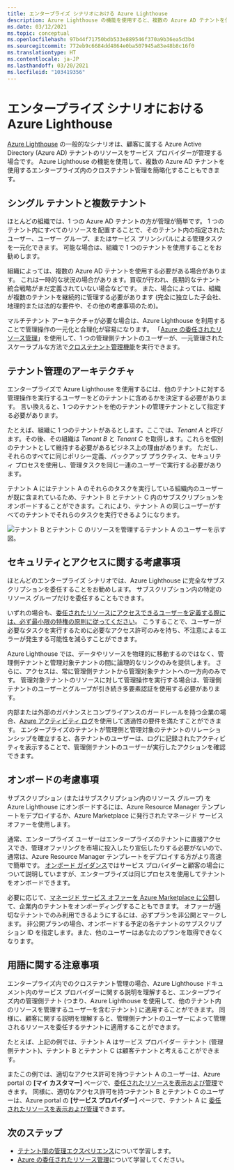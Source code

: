 ```yaml
---
title: エンタープライズ シナリオにおける Azure Lighthouse
description: Azure Lighthouse の機能を使用すると、複数の Azure AD テナントを使用するエンタープライズ内のクロステナント管理を簡略化できます。
ms.date: 03/12/2021
ms.topic: conceptual
ms.openlocfilehash: 97b44f71750bdb533e889546f370a9b36ea5d3b4
ms.sourcegitcommit: 772eb9c6684dd4864e0ba507945a83e48b8c16f0
ms.translationtype: HT
ms.contentlocale: ja-JP
ms.lasthandoff: 03/20/2021
ms.locfileid: "103419356"
---
```

# <a name="azure-lighthouse-in-enterprise-scenarios"></a>エンタープライズ シナリオにおける Azure Lighthouse

[Azure Lighthouse](../overview.md) の一般的なシナリオは、顧客に属する Azure Active Directory (Azure AD) テナントのリソースをサービス プロバイダーが管理する場合です。 Azure Lighthouse の機能を使用して、複数の Azure AD テナントを使用するエンタープライズ内のクロステナント管理を簡略化することもできます。

## <a name="single-vs-multiple-tenants"></a>シングル テナントと複数テナント

ほとんどの組織では、1 つの Azure AD テナントの方が管理が簡単です。 1 つのテナント内にすべてのリソースを配置することで、そのテナント内の指定されたユーザー、ユーザー グループ、またはサービス プリンシパルによる管理タスクを一元化できます。 可能な場合は、組織で 1 つのテナントを使用することをお勧めします。

組織によっては、複数の Azure AD テナントを使用する必要がある場合があります。 これは一時的な状況の場合があります。買収が行われ、長期的なテナント統合戦略がまだ定義されていない場合などです。 また、場合によっては、組織が複数のテナントを継続的に管理する必要があります (完全に独立した子会社、地理的または法的な要件や、その他の考慮事項のため)。

マルチテナント アーキテクチャが必要な場合は、Azure Lighthouse を利用することで管理操作の一元化と合理化が容易になります。 「[Azure の委任されたリソース管理](azure-delegated-resource-management.md)」を使用して、1 つの管理側テナントのユーザーが、一元管理されたスケーラブルな方法で[クロステナント管理機能](cross-tenant-management-experience.md)を実行できます。

## <a name="tenant-management-architecture"></a>テナント管理のアーキテクチャ

エンタープライズで Azure Lighthouse を使用するには、他のテナントに対する管理操作を実行するユーザーをどのテナントに含めるかを決定する必要があります。 言い換えると、1 つのテナントを他のテナントの管理テナントとして指定する必要があります。

たとえば、組織に 1 つのテナントがあるとします。ここでは、*Tenant A* と呼びます。その後、その組織は *Tenant B* と *Tenant C* を取得します。これらを個別のテナントとして維持する必要があるビジネス上の理由があります。 ただし、それらのすべてに同じポリシー定義、バックアップ プラクティス、セキュリティ プロセスを使用し、管理タスクを同じ一連のユーザーで実行する必要があります。

テナント A にはテナント A のそれらのタスクを実行している組織内のユーザーが既に含まれているため、テナント B とテナント C 内のサブスクリプションをオンボードすることができます。これにより、テナント A の同じユーザーがすべてのテナントでそれらのタスクを実行できるようになります。

![テナント B とテナント C のリソースを管理するテナント A のユーザーを示す図。](../media/enterprise-azure-lighthouse.jpg)

## <a name="security-and-access-considerations"></a>セキュリティとアクセスに関する考慮事項

ほとんどのエンタープライズ シナリオでは、Azure Lighthouse に完全なサブスクリプションを委任することをお勧めします。 サブスクリプション内の特定のリソース グループだけを委任することもできます。

いずれの場合も、[委任されたリソースにアクセスできるユーザーを定義する際には、必ず最小限の特権の原則に従ってください](recommended-security-practices.md#assign-permissions-to-groups-using-the-principle-of-least-privilege)。 こうすることで、ユーザーが必要なタスクを実行するために必要なアクセス許可のみを持ち、不注意によるエラーが発生する可能性を減らすことができます。

Azure Lighthouse では、データやリソースを物理的に移動するのではなく、管理側テナントと管理対象テナントの間に論理的なリンクのみを提供します。 さらに、アクセスは、常に管理側テナントから管理対象テナントへの一方向のみです。  管理対象テナントのリソースに対して管理操作を実行する場合は、管理側テナントのユーザーとグループが引き続き多要素認証を使用する必要があります。

内部または外部のガバナンスとコンプライアンスのガードレールを持つ企業の場合、[Azure アクティビティ ログ](../../azure-monitor/essentials/platform-logs-overview.md)を使用して透過性の要件を満たすことができます。 エンタープライズのテナントが管理側と管理対象のテナントのリレーションシップを確立すると、各テナントのユーザーは、ログに記録されたアクティビティを表示することで、管理側テナントのユーザーが実行したアクションを確認できます。

## <a name="onboarding-considerations"></a>オンボードの考慮事項

サブスクリプション (またはサブスクリプション内のリソース グループ) を Azure Lighthouse にオンボードするには、Azure Resource Manager テンプレートをデプロイするか、Azure Marketplace に発行されたマネージド サービス オファーを使用します。

通常、エンタープライズ ユーザーはエンタープライズのテナントに直接アクセスでき、管理オファリングを市場に投入したり宣伝したりする必要がないので、通常は、Azure Resource Manager テンプレートをデプロイする方がより高速で簡単です。 [オンボード ガイダンス](../how-to/onboard-customer.md)ではサービス プロバイダーと顧客の場合について説明していますが、エンタープライズは同じプロセスを使用してテナントをオンボードできます。

必要に応じて、[マネージド サービス オファーを Azure Marketplace に公開](../how-to/publish-managed-services-offers.md)して、企業内のテナントをオンボーディングすることもできます。 オファーが適切なテナントでのみ利用できるようにするには、必ずプランを非公開とマークします。 非公開プランの場合、オンボードする予定の各テナントのサブスクリプション ID を指定します。また、他のユーザーはあなたのプランを取得できなくなります。

## <a name="terminology-notes"></a>用語に関する注意事項

エンタープライズ内でのクロステナント管理の場合、Azure Lighthouse ドキュメント内のサービス プロバイダーに関する説明を理解すると、エンタープライズ内の管理側テナト (つまり、Azure Lighthouse を使用して、他のテナント内のリソースを管理するユーザーを含むテナント) に適用することができます。 同様に、顧客に関する説明を理解すると、管理側テナントのユーザーによって管理されるリソースを委任するテナントに適用することができます。

たとえば、上記の例では、テナント A はサービス プロバイダー テナント (管理側テナント)、テナント B とテナント C は顧客テナントと考えることができます。

またこの例では、適切なアクセス許可を持つテナント A のユーザーは、Azure portal の **[マイ カスタマー]** ページで、[委任されたリソースを表示および管理](../how-to/view-manage-customers.md)できます。 同様に、適切なアクセス許可を持つテナント B とテナント C のユーザーは、Azure portal の **[サービス プロバイダー]** ページで、テナント A に [委任されたリソースを表示および管理](../how-to/view-manage-service-providers.md)できます。

## <a name="next-steps"></a>次のステップ

- [テナント間の管理エクスペリエンス](cross-tenant-management-experience.md)について学習します。
- [Azure の委任されたリソース管理](azure-delegated-resource-management.md)について学習してください。
